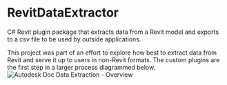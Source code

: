 # RevitDataExtractor

C# Revit plugin package that extracts data from a Revit model and exports to a csv file to be used by outside applications. 

This project was part of an effort to explore how best to extract data from Revit and serve it up to users in non-Revit formats. The custom plugins are the first step in a larger process diagrammed below.
![Autodesk Doc Data Extraction - Overview](https://user-images.githubusercontent.com/15107515/156262181-566580c5-2f8d-4bfc-b9aa-ae4f7497f695.jpg)
